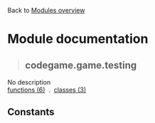 Back to [Modules overview](https://github.com/pyrustic/codegame/blob/master/docs/modules/README.md)
  
# Module documentation
>## codegame.game.testing
No description
<br>
[functions (6)](https://github.com/pyrustic/codegame/blob/master/docs/modules/content/codegame.game.testing/functions.md) &nbsp;.&nbsp; [classes (3)](https://github.com/pyrustic/codegame/blob/master/docs/modules/content/codegame.game.testing/classes.md)


## Constants
```python

```

